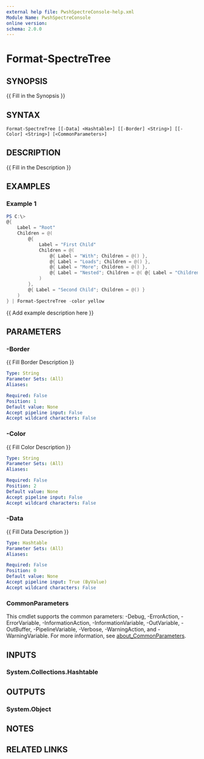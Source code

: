 ```yaml
---
external help file: PwshSpectreConsole-help.xml
Module Name: PwshSpectreConsole
online version:
schema: 2.0.0
---
```


# Format-SpectreTree

## SYNOPSIS
{{ Fill in the Synopsis }}

## SYNTAX

```
Format-SpectreTree [[-Data] <Hashtable>] [[-Border] <String>] [[-Color] <String>] [<CommonParameters>]
```

## DESCRIPTION
{{ Fill in the Description }}

## EXAMPLES

### Example 1
```powershell
PS C:\>
@{
    Label = "Root"
    Children = @(
        @{
            Label = "First Child"
            Children = @(
                @{ Label = "With"; Children = @() },
                @{ Label = "Loads"; Children = @() },
                @{ Label = "More"; Children = @() },
                @{ Label = "Nested"; Children = @( @{ Label = "Children"; Children = @() } ) }
            )
        },
        @{ Label = "Second Child"; Children = @() }
    )
} | Format-SpectreTree -color yellow
```

{{ Add example description here }}

## PARAMETERS

### -Border
{{ Fill Border Description }}

```yaml
Type: String
Parameter Sets: (All)
Aliases:

Required: False
Position: 1
Default value: None
Accept pipeline input: False
Accept wildcard characters: False
```

### -Color
{{ Fill Color Description }}

```yaml
Type: String
Parameter Sets: (All)
Aliases:

Required: False
Position: 2
Default value: None
Accept pipeline input: False
Accept wildcard characters: False
```

### -Data
{{ Fill Data Description }}

```yaml
Type: Hashtable
Parameter Sets: (All)
Aliases:

Required: False
Position: 0
Default value: None
Accept pipeline input: True (ByValue)
Accept wildcard characters: False
```

### CommonParameters
This cmdlet supports the common parameters: -Debug, -ErrorAction, -ErrorVariable, -InformationAction, -InformationVariable, -OutVariable, -OutBuffer, -PipelineVariable, -Verbose, -WarningAction, and -WarningVariable. For more information, see [about_CommonParameters](http://go.microsoft.com/fwlink/?LinkID=113216).

## INPUTS

### System.Collections.Hashtable

## OUTPUTS

### System.Object
## NOTES

## RELATED LINKS
